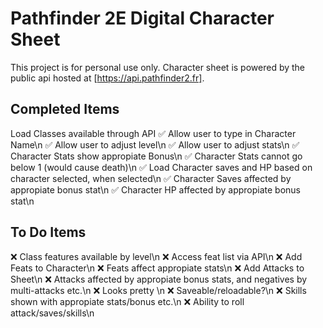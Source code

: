 # Pathfinder 2E Digital Character Sheet

This project is for personal use only.
Character sheet is powered by the public api hosted at [https://api.pathfinder2.fr].

## Completed Items
Load Classes available through API
✅ Allow user to type in Character Name\n
✅ Allow user to adjust level\n
✅ Allow user to adjust stats\n
✅ Character Stats show appropiate Bonus\n
✅ Character Stats cannot go below 1 (would cause death)\n
✅ Load Character saves and HP based on character selected, when selected\n
✅ Character Saves affected by appropiate bonus stat\n
✅ Character HP affected by appropiate bonus stat\n

## To Do Items
❌ Class features available by level\n
❌ Access feat list via API\n
❌ Add Feats to Character\n
❌ Feats affect appropiate stats\n
❌ Add Attacks to Sheet\n
❌ Attacks affected by appropiate bonus stats, and negatives by multi-attacks etc.\n
❌ Looks pretty \n
❌ Saveable/reloadable?\n
❌ Skills shown with appropiate stats/bonus etc.\n
❌ Ability to roll attack/saves/skills\n



